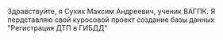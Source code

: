 Здравствуйте, я Сухих Максим Андреевич, ученик ВАГПК.
Я пердставляю свой куросовой проект создание базы данных "Регистрация ДТП в ГИБДД"